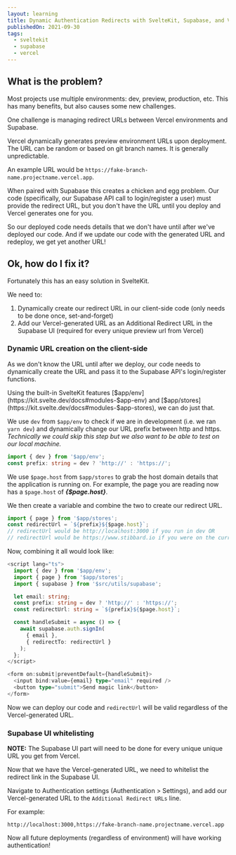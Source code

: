 ```yaml
---
layout: learning
title: Dynamic Authentication Redirects with SvelteKit, Supabase, and Vercel
publishedOn: 2021-09-30
tags:
  - sveltekit
  - supabase
  - vercel
---
```


<script lang="ts">
  import { page } from '$app/stores';
</script>

## What is the problem?

Most projects use multiple environments: dev, preview, production, etc. This has many benefits, but also causes some new challenges.

One challenge is managing redirect URLs between Vercel environments and Supabase.

Vercel dynamically generates preview environment URLs upon deployment. The URL can be random or based on git branch names. It is generally unpredictable.

An example URL would be `https://fake-branch-name.projectname.vercel.app`.

When paired with Supabase this creates a chicken and egg problem. Our code (specifically, our Supabase API call to login/register a user) must provide the redirect URL, but you don't have the URL until you deploy and Vercel generates one for you.

So our deployed code needs details that we don't have until after we've deployed our code. And if we update our code with the generated URL and redeploy, we get yet another URL!

## Ok, how do I fix it?

Fortunately this has an easy solution in SvelteKit.

We need to:

1. Dynamically create our redirect URL in our client-side code (only needs to be done once, set-and-forget)
2. Add our Vercel-generated URL as an Additional Redirect URL in the Supabase UI (required for every unique preview url from Vercel)

### Dynamic URL creation on the client-side

As we don't know the URL until after we deploy, our code needs to dynamically create the URL and pass it to the Supabase API's login/register functions.

Using the built-in SvelteKit features [$app/env](https://kit.svelte.dev/docs#modules-$app-env) and [$app/stores](https://kit.svelte.dev/docs#modules-$app-stores), we can do just that.

We use `dev` from `$app/env` to check if we are in development (i.e. we ran `yarn dev`) and dynamically change our URL prefix between http and https. _Technically we could skip this step but we also want to be able to test on our local machine._

```ts
import { dev } from '$app/env';
const prefix: string = dev ? 'http://' : 'https://';
```

We use `$page.host` from `$app/stores` to grab the host domain details that the application is running on. For example, the page you are reading now has a `$page.host` of _**{$page.host}**_.

We then create a variable and combine the two to create our redirect URL.

```ts
import { page } from '$app/stores';
const redirectUrl = `${prefix}${$page.host}`;
// redirectUrl would be http://localhost:3000 if you run in dev OR
// redirectUrl would be https://www.stibbard.io if you were on the current page
```

Now, combining it all would look like:

```ts
<script lang="ts">
  import { dev } from '$app/env';
  import { page } from '$app/stores';
  import { supabase } from '$src/utils/supabase';

  let email: string;
  const prefix: string = dev ? 'http://' : 'https://';
  const redirectUrl: string = `${prefix}${$page.host}`;

  const handleSubmit = async () => {
    await supabase.auth.signIn(
      { email },
      { redirectTo: redirectUrl }
    );
  };
</script>

<form on:submit|preventDefault={handleSubmit}>
  <input bind:value={email} type="email" required />
  <button type="submit">Send magic link</button>
</form>
```

Now we can deploy our code and `redirectUrl` will be valid regardless of the Vercel-generated URL.

### Supabase UI whitelisting

**NOTE:** The Supabase UI part will need to be done for every unique unique URL you get from Vercel.

Now that we have the Vercel-generated URL, we need to whitelist the redirect link in the Supabase UI.

Navigate to Authentication settings (Authentication > Settings), and add our Vercel-generated URL to the `Additional Redirect URLs` line.

For example:

```
http://localhost:3000,https://fake-branch-name.projectname.vercel.app
```

Now all future deployments (regardless of environment) will have working authentication!
